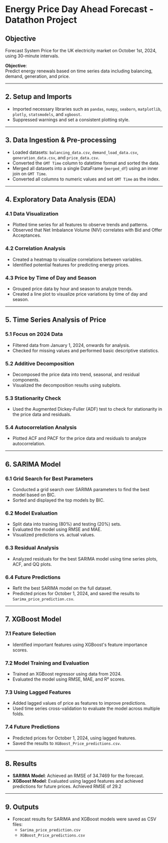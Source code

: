# Energy Price Day Ahead Forecast - Datathon Project

## Objective
Forecast System Price for the UK electricity market on October 1st, 2024, using 30-minute intervals.

**Objective**:  
Predict energy renewals based on time series data including balancing, demand, generation, and price.

---

## 2. Setup and Imports
- Imported necessary libraries such as `pandas`, `numpy`, `seaborn`, `matplotlib`, `plotly`, `statsmodels`, and `xgboost`.
- Suppressed warnings and set a consistent plotting style.

---

## 3. Data Ingestion & Pre-processing
- Loaded datasets: `balancing_data.csv`, `demand_load_data.csv`, `generation_data.csv`, and `price_data.csv`.
- Converted the `GMT Time` column to datetime format and sorted the data.
- Merged all datasets into a single DataFrame (`merged_df`) using an inner join on `GMT Time`.
- Converted all columns to numeric values and set `GMT Time` as the index.

---

## 4. Exploratory Data Analysis (EDA)
### 4.1 Data Visualization
- Plotted time series for all features to observe trends and patterns.
- Observed that Net Imbalance Volume (NIV) correlates with Bid and Offer Acceptances.

### 4.2 Correlation Analysis
- Created a heatmap to visualize correlations between variables.
- Identified potential features for predicting energy prices.

### 4.3 Price by Time of Day and Season
- Grouped price data by hour and season to analyze trends.
- Created a line plot to visualize price variations by time of day and season.

---

## 5. Time Series Analysis of Price
### 5.1 Focus on 2024 Data
- Filtered data from January 1, 2024, onwards for analysis.
- Checked for missing values and performed basic descriptive statistics.

### 5.2 Additive Decomposition
- Decomposed the price data into trend, seasonal, and residual components.
- Visualized the decomposition results using subplots.

### 5.3 Stationarity Check
- Used the Augmented Dickey-Fuller (ADF) test to check for stationarity in the price data and residuals.

### 5.4 Autocorrelation Analysis
- Plotted ACF and PACF for the price data and residuals to analyze autocorrelation.

---

## 6. SARIMA Model
### 6.1 Grid Search for Best Parameters
- Conducted a grid search over SARIMA parameters to find the best model based on BIC.
- Sorted and displayed the top models by BIC.

### 6.2 Model Evaluation
- Split data into training (80%) and testing (20%) sets.
- Evaluated the model using RMSE and MAE.
- Visualized predictions vs. actual values.

### 6.3 Residual Analysis
- Analyzed residuals for the best SARIMA model using time series plots, ACF, and QQ plots.

### 6.4 Future Predictions
- Refit the best SARIMA model on the full dataset.
- Predicted prices for October 1, 2024, and saved the results to `Sarima_price_prediction.csv`.

---

## 7. XGBoost Model
### 7.1 Feature Selection
- Identified important features using XGBoost's feature importance scores.

### 7.2 Model Training and Evaluation
- Trained an XGBoost regressor using data from 2024.
- Evaluated the model using RMSE, MAE, and R² scores.

### 7.3 Using Lagged Features
- Added lagged values of price as features to improve predictions.
- Used time series cross-validation to evaluate the model across multiple folds.

### 7.4 Future Predictions
- Predicted prices for October 1, 2024, using lagged features.
- Saved the results to `XGBoost_Price_predictions.csv`.

---

## 8. Results
- **SARIMA Model**: Achieved an RMSE of 34.7469 for the forecast.
- **XGBoost Model**: Evaluated using lagged features and achieved predictions for future prices. Achieved RMSE of 29.2

---

## 9. Outputs
- Forecast results for SARIMA and XGBoost models were saved as CSV files:
  - `Sarima_price_prediction.csv`
  - `XGBoost_Price_predictions.csv`
